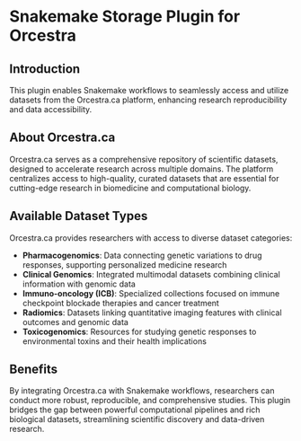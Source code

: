# Snakemake Storage Plugin for Orcestra

## Introduction

This plugin enables Snakemake workflows to seamlessly access and utilize
datasets from the Orcestra.ca platform, enhancing research reproducibility
 and data accessibility.

## About Orcestra.ca

Orcestra.ca serves as a comprehensive repository of scientific datasets,
 designed to accelerate research across multiple domains. The platform
  centralizes access to high-quality, curated datasets that are essential
   for cutting-edge research in biomedicine and computational biology.

## Available Dataset Types

Orcestra.ca provides researchers with access to diverse dataset categories:

* **Pharmacogenomics**: Data connecting genetic variations to drug responses,
 supporting personalized medicine research
* **Clinical Genomics**: Integrated multimodal datasets combining clinical
 information with genomic data
* **Immuno-oncology (ICB)**: Specialized collections focused on immune
 checkpoint blockade therapies and cancer treatment
* **Radiomics**: Datasets linking quantitative imaging features with clinical
 outcomes and genomic data
* **Toxicogenomics**: Resources for studying genetic responses to environmental
 toxins and their health implications

## Benefits

By integrating Orcestra.ca with Snakemake workflows, researchers can conduct
 more robust, reproducible, and comprehensive studies. This plugin bridges
  the gap between powerful computational pipelines and rich biological datasets,
   streamlining scientific discovery and data-driven research.
